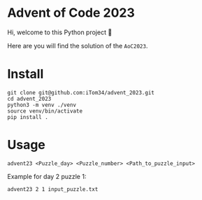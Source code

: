 # Advent of Code 2023
Hi, welcome to this Python project :wave:

Here are you will find the solution of the `AoC2023`.

# Install
```commandline
git clone git@github.com:iTom34/advent_2023.git
cd advent_2023
python3 -m venv ./venv
source venv/bin/activate
pip install .
```

# Usage
```commandline
advent23 <Puzzle_day> <Puzzle_number> <Path_to_puzzle_input>
```

Example for day 2 puzzle 1:
```commandline
advent23 2 1 input_puzzle.txt
```
